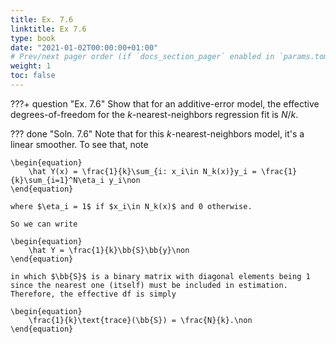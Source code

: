 ```yaml
---
title: Ex. 7.6
linktitle: Ex 7.6
type: book
date: "2021-01-02T00:00:00+01:00"
# Prev/next pager order (if `docs_section_pager` enabled in `params.toml`)
weight: 1
toc: false
---
```


???+ question "Ex. 7.6"
    Show that for an additive-error model, the effective degrees-of-freedom for the $k$-nearest-neighbors regression fit is $N/k$.

??? done "Soln. 7.6"
    Note that for this $k$-nearest-neighbors model, it's a linear smoother. To see that, note

	\begin{equation}
		\hat Y(x) = \frac{1}{k}\sum_{i: x_i\in N_k(x)}y_i = \frac{1}{k}\sum_{i=1}^N\eta_i y_i\non
	\end{equation} 
	
    where $\eta_i = 1$ if $x_i\in N_k(x)$ and 0 otherwise.

	So we can write
	
    \begin{equation}
	  	\hat Y = \frac{1}{k}\bb{S}\bb{y}\non
    \end{equation}  

	in which $\bb{S}$ is a binary matrix with diagonal elements being 1 since the nearest one (itself) must be included in estimation.
	Therefore, the effective df is simply
	
    \begin{equation}
		\frac{1}{k}\text{trace}(\bb{S}) = \frac{N}{k}.\non
	\end{equation}
